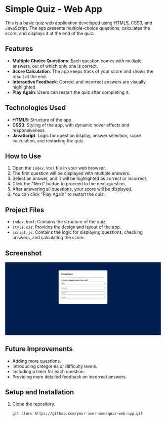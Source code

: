 # Simple Quiz - Web App

This is a basic quiz web application developed using HTML5, CSS3, and JavaScript. The app presents multiple-choice questions, calculates the score, and displays it at the end of the quiz.

## Features

- **Multiple Choice Questions**: Each question comes with multiple answers, out of which only one is correct.
- **Score Calculation**: The app keeps track of your score and shows the result at the end.
- **Interactive Feedback**: Correct and incorrect answers are visually highlighted.
- **Play Again**: Users can restart the quiz after completing it.

## Technologies Used

- **HTML5**: Structure of the app.
- **CSS3**: Styling of the app, with dynamic hover effects and responsiveness.
- **JavaScript**: Logic for question display, answer selection, score calculation, and restarting the quiz.

## How to Use

1. Open the `index.html` file in your web browser.
2. The first question will be displayed with multiple answers.
3. Select an answer, and it will be highlighted as correct or incorrect.
4. Click the "Next" button to proceed to the next question.
5. After answering all questions, your score will be displayed.
6. You can click "Play Again" to restart the quiz.

## Project Files

- `index.html`: Contains the structure of the quiz.
- `style.css`: Provides the design and layout of the app.
- `script.js`: Contains the logic for displaying questions, checking answers, and calculating the score.

## Screenshot

![Screenshot of the Quiz](images/screenshot.png)

## Future Improvements

- Adding more questions.
- Introducing categories or difficulty levels.
- Including a timer for each question.
- Providing more detailed feedback on incorrect answers.

## Setup and Installation

1. Clone the repository.
   ```bash
   git clone https://github.com/your-username/quiz-web-app.git